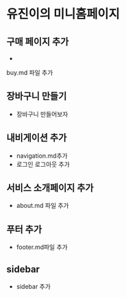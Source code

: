 
# 유진이의 미니홈페이지

## 구매 페이지 추가
-
 buy.md 파일 추가



## 장바구니 만들기
- 장바구니 만들어보자 


## 내비게이션 추가
- navigation.md추가
- 로그인 로그아웃 추가


## 서비스 소개페이지 추가
- about.md 파일 추가


## 푸터 추가
- footer.md파일 추가


## sidebar
- sidebar 추가